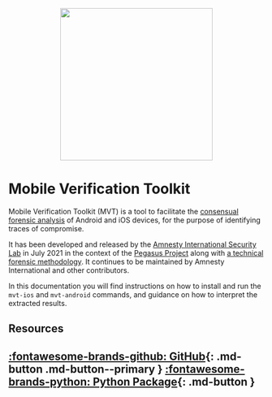 <p align="center">
     <img src="./mvt.png" width="300" />
</p>

# Mobile Verification Toolkit

Mobile Verification Toolkit (MVT) is a tool to facilitate the [consensual forensic analysis](introduction.md#consensual-forensics) of Android and iOS devices, for the purpose of identifying traces of compromise.

It has been developed and released by the [Amnesty International Security Lab](https://securitylab.amnesty.org) in July 2021 in the context of the [Pegasus Project](https://forbiddenstories.org/about-the-pegasus-project/) along with [a technical forensic methodology](https://www.amnesty.org/en/latest/research/2021/07/forensic-methodology-report-how-to-catch-nso-groups-pegasus/). It continues to be maintained by Amnesty International and other contributors.


In this documentation you will find instructions on how to install and run the `mvt-ios` and `mvt-android` commands, and guidance on how to interpret the extracted results.

## Resources

[:fontawesome-brands-github: GitHub](https://github.com/mvt-project/mvt){: .md-button .md-button--primary } [:fontawesome-brands-python: Python Package](https://pypi.org/project/mvt){: .md-button }
---
